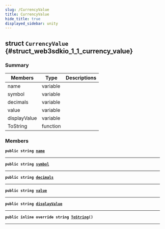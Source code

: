 ```yaml
---
slug: /CurrencyValue
title: CurrencyValue
hide_title: true
displayed_sidebar: unity
---
```


## struct `CurrencyValue` {#struct_web3sdkio_1_1_currency_value}

### Summary

| Members      | Type     | Descriptions |
| ------------ | -------- | ------------ |
| name         | variable |              |
| symbol       | variable |              |
| decimals     | variable |              |
| value        | variable |              |
| displayValue | variable |              |
| ToString     | function |              |

### Members

**`public string `[`name`](#struct_web3sdkio_1_1_currency_value_1ac33046105d8e1998b42f6b6069310053)**

---

**`public string `[`symbol`](#struct_web3sdkio_1_1_currency_value_1afc8fb23264dca1a13fb5f554ba734b81)**

---

**`public string `[`decimals`](#struct_web3sdkio_1_1_currency_value_1a818c5ee6adf149ce72be0ef16b8c0179)**

---

**`public string `[`value`](#struct_web3sdkio_1_1_currency_value_1a5e7d1d5d0f0e8b3303508bfa67bba82a)**

---

**`public string `[`displayValue`](#struct_web3sdkio_1_1_currency_value_1a8fe2ca9ff5a00167aae223eaeb215a58)**

---

**`public inline override string `[`ToString`](#struct_web3sdkio_1_1_currency_value_1ad7aa4254180d66c9dbaae7095fb51f35)`()`**

---
